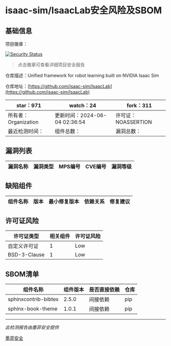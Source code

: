 # isaac-sim/IsaacLab安全风险及SBOM

## 基础信息

项目徽章：

[![Security Status](https://www.murphysec.com/platform3/v31/badge/1797699232183406592.svg)](https://www.murphysec.com/console/report/1797699232099520512/1797699232183406592)

> 点击徽章可查看详细项目安全报告

仓库描述：Unified framework for robot learning built on NVIDIA Isaac Sim

仓库地址：[https://github.com/isaac-sim/IsaacLab](https://github.com/isaac-sim/IsaacLab)

| star：971 | watch：24 | fork：311 |
| ----------- | -------------- | ------------ |
| 所有者：Organization | 更新时间：2024-06-04 02:36:54 | 许可证：NOASSERTION |
| 最近检测时间： | 组件总数： | 漏洞总数： |




## 漏洞列表

| 漏洞名称 | 漏洞类型 | MPS编号 | CVE编号 | 漏洞等级 |
| ------- | ------ | ------- | ------ | ----- |





## 缺陷组件

| 组件名称 | 版本 | 最小修复版本 | 依赖关系 | 修复建议 |
| -------- | ---- | ------------ | -------- | -------- |





## 许可证风险

| 许可证类型 | 相关组件 | 许可证风险 |
| ---------- | -------- | ---------- |
|自定义许可证|1|Low|
|BSD-3-Clause|1|Low|




## SBOM清单

| 组件名称 | 组件版本 | 是否直接依赖 | 仓库 |
| -------- | -------- | ------------ | ---- |
|sphinxcontrib-bibtex|2.5.0|间接依赖|pip|
|sphinx-book-theme|1.0.1|间接依赖|pip|


------

*此检测报告由墨菲安全提供*

[墨菲安全](www.murphysec.com)